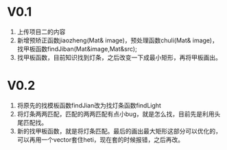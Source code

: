 # V0.1
1. 上传项目二的内容
2. 新增预矫正函数jiaozheng(Mat& image)，预处理函数chuli(Mat& image)，找甲板函数findJiban(Mat&image,Mat&src);
3. 找甲板函数，目前知识找到灯条，之后改变一下成最小矩形，再将甲板画出。
# V0.2
1. 将原先的找模板函数findJian改为找灯条函数findLight
2. 将灯条两两匹配，匹配的两两匹配有点小bug，就是怎么找，目前先是利用头尾匹配找。
3. 新的找甲板函数，就是将灯条匹配。最后的画出最大矩形这部分可以优化的，可以再用一个vector套住heti，现在套的时候报错，之后再改。